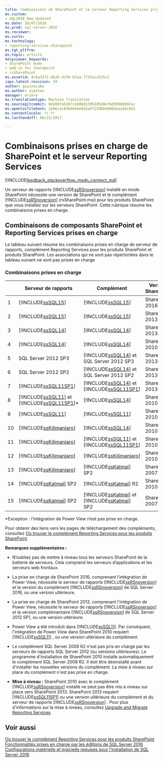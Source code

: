 ```yaml
---
title: Combinaisons de SharePoint et le serveur Reporting Services prises en charge | Documents Microsoft
ms.custom:
- SQL2016_New_Updated
ms.date: 10/07/2016
ms.prod: sql-server-2016
ms.reviewer: 
ms.suite: 
ms.technology:
- reporting-services-sharepoint
ms.tgt_pltfrm: 
ms.topic: article
helpviewer_keywords:
- SharePoint mode
- add-in for sharepoint
- rsSharePoint
ms.assetid: dc6a3372-db26-43f0-b7aa-f725acc635c2
caps.latest.revision: 39
author: guyinacube
ms.author: asaxton
manager: erikre
ms.translationtype: Machine Translation
ms.sourcegitcommit: 0eb007a5207ceb0b023952d5d9ef6d95986092ac
ms.openlocfilehash: 2e66cac836de44e8d2a9f23d88a600daaa26c0d1
ms.contentlocale: fr-fr
ms.lasthandoff: 06/22/2017

---
```

# <a name="supported-combinations-of-sharepoint-and-reporting-services-server"></a>Combinaisons prises en charge de SharePoint et le serveur Reporting Services
[!INCLUDE[feedback_stackoverflow_msdn_connect_md](../../includes/feedback-stackoverflow-msdn-connect-md.md)]

  Un serveur de rapports [!INCLUDE[ssRSnoversion](../../includes/ssrsnoversion-md.md)] installé en mode SharePoint nécessite une version de SharePoint et le complément [!INCLUDE[ssRSnoversion](../../includes/ssrsnoversion-md.md)] (rsSharePoint.msi) pour les produits SharePoint que vous installez sur les serveurs SharePoint.  Cette rubrique résume les combinaisons prises en charge.  
  
## <a name="supported-combinations-of-sharepoint-and-reporting-services-components"></a>Combinaisons de composants SharePoint et Reporting Services prises en charge  
 Le tableau suivant résume les combinaisons prises en charge de serveur de rapports, complément Reporting Services pour les produits SharePoint et produits SharePoint. Les associations qui ne sont pas répertoriées dans le tableau suivant ne sont pas prises en charge  
  
### <a name="supported-combinations"></a>Combinaisons prises en charge  
  
||Serveur de rapports|Complément|Version SharePoint|  
|-|-------------------|-------------|------------------------|  
|1|[!INCLUDE[ssSQL15](../../includes/sssql15-md.md)]|[!INCLUDE[ssSQL15](../../includes/sssql15-md.md)]|SharePoint 2016|  
|2|[!INCLUDE[ssSQL15](../../includes/sssql15-md.md)]|[!INCLUDE[ssSQL15](../../includes/sssql15-md.md)]|SharePoint 2013|  
|3|[!INCLUDE[ssSQL14](../../includes/sssql14-md.md)]|[!INCLUDE[ssSQL14](../../includes/sssql14-md.md)]|SharePoint 2013|  
|4|[!INCLUDE[ssSQL14](../../includes/sssql14-md.md)]|[!INCLUDE[ssSQL14](../../includes/sssql14-md.md)]|SharePoint 2010|  
|5|SQL Server 2012 SP3|[!INCLUDE[ssSQL14](../../includes/sssql14-md.md)] et SQL Server 2012 SP3|SharePoint 2013|  
|6|SQL Server 2012 SP2|[!INCLUDE[ssSQL14](../../includes/sssql14-md.md)] et SQL Server 2012 SP2|SharePoint 2013|  
|7|[!INCLUDE[ssSQL11SP1](../../includes/sssql11sp1-md.md)]|[!INCLUDE[ssSQL14](../../includes/sssql14-md.md)] et [!INCLUDE[ssSQL11SP1](../../includes/sssql11sp1-md.md)]|SharePoint 2013|  
|8|[!INCLUDE[ssSQL11](../../includes/sssql11-md.md)] et [!INCLUDE[ssSQL11SP1](../../includes/sssql11sp1-md.md)]*|[!INCLUDE[ssSQL14](../../includes/sssql14-md.md)]|SharePoint 2010|  
|9|[!INCLUDE[ssSQL11](../../includes/sssql11-md.md)]|[!INCLUDE[ssSQL11](../../includes/sssql11-md.md)]|SharePoint 2010|  
|10|[!INCLUDE[ssKilimanjaro](../../includes/sskilimanjaro-md.md)]|[!INCLUDE[ssSQL14](../../includes/sssql14-md.md)]|SharePoint 2010|  
|11|[!INCLUDE[ssKilimanjaro](../../includes/sskilimanjaro-md.md)]|[!INCLUDE[ssSQL11](../../includes/sssql11-md.md)] et [!INCLUDE[ssSQL11SP1](../../includes/sssql11sp1-md.md)]|SharePoint 2010|  
|12|[!INCLUDE[ssKilimanjaro](../../includes/sskilimanjaro-md.md)]|[!INCLUDE[ssKilimanjaro](../../includes/sskilimanjaro-md.md)]|SharePoint 2010|  
|13|[!INCLUDE[ssKilimanjaro](../../includes/sskilimanjaro-md.md)]|[!INCLUDE[ssKatmai](../../includes/sskatmai-md.md)] SP2|SharePoint 2007|  
|14|[!INCLUDE[ssKatmai](../../includes/sskatmai-md.md)] SP2|[!INCLUDE[ssKatmai](../../includes/sskatmai-md.md)] R2|SharePoint 2010|  
|15|[!INCLUDE[ssKatmai](../../includes/sskatmai-md.md)] SP2|[!INCLUDE[ssKatmai](../../includes/sskatmai-md.md)] et [!INCLUDE[ssKatmai](../../includes/sskatmai-md.md)] SP2|SharePoint 2007|  
  
 *Exception : l’intégration de Power View n’est pas prise en charge.  
  
 Pour obtenir des liens vers les pages de téléchargement des compléments, consultez [Où trouver le complément Reporting Services pour les produits SharePoint](../../reporting-services/install-windows/where-to-find-the-reporting-services-add-in-for-sharepoint-products.md).  
  
 **Remarques supplémentaires :**  

- N’oubliez pas de mettre à niveau tous les serveurs SharePoint de la batterie de serveurs. Cela comprend les serveurs d’applications et les serveurs web frontaux.

-   La prise en charge de SharePoint 2016, comprenant l’intégration de Power View, nécessite le serveur de rapports [!INCLUDE[ssRSnoversion](../../includes/ssrsnoversion-md.md)] et la version du complément [!INCLUDE[ssRSnoversion](../../includes/ssrsnoversion-md.md)] de SQL Server 2016, ou une version ultérieure.  

-   La prise en charge de SharePoint 2013, comprenant l'intégration de Power View, nécessite le serveur de rapports [!INCLUDE[ssRSnoversion](../../includes/ssrsnoversion-md.md)] et la version complémentaire [!INCLUDE[ssRSnoversion](../../includes/ssrsnoversion-md.md)] de SQL Server 2012 SP1, ou une version ultérieure.  
  
-   Power View a été introduit dans [!INCLUDE[ssSQL11](../../includes/sssql11-md.md)]. Par conséquent, l'intégration de Power View dans SharePoint 2010 requiert [!INCLUDE[ssSQL11](../../includes/sssql11-md.md)] , ou une version ultérieure du complément.  
  
-   Le complément SQL Server 2008 R2 n'est pas pris en charge par les serveurs de rapports SQL Server 2012 (ou versions ultérieures). Le programme d'installation de SharePoint 2010 installe automatiquement le complément SQL Server 2008 R2. Il doit être désinstallé avant d'installer les nouvelles versions du complément. La mise à niveau sur place du complément n'est pas prise en charge.  
  
-   **Mise à niveau :** SharePoint 2010 avec le complément [!INCLUDE[ssRSnoversion](../../includes/ssrsnoversion-md.md)] installé ne peut pas être mis à niveau sur place vers SharePoint 2013. SharePoint 2013 requiert [!INCLUDE[ssSQL11SP1](../../includes/sssql11sp1-md.md)] ou une version ultérieure du complément et du serveur de rapports [!INCLUDE[ssRSnoversion](../../includes/ssrsnoversion-md.md)] . Pour plus d'informations sur la mise à niveau, consultez [Upgrade and Migrate Reporting Services](../../reporting-services/install-windows/upgrade-and-migrate-reporting-services.md).  
  
## <a name="see-also"></a>Voir aussi  
 [Où trouver le complément Reporting Services pour les produits SharePoint](../../reporting-services/install-windows/where-to-find-the-reporting-services-add-in-for-sharepoint-products.md)   
 [Fonctionnalités prises en charge par les éditions de SQL Server 2016](~/sql-server/editions-and-supported-features-for-sql-server-2016.md)   
 [Configurations matérielle et logicielle requises pour l’installation de SQL Server 2016](../../sql-server/install/hardware-and-software-requirements-for-installing-sql-server.md)  
  
  


